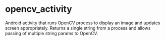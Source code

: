 opencv_activity
===============

Android activity that runs OpenCV process to display an image and updates screen appropriately.
Returns a single string from a process and allows passing of multiple string params to OpenCV.
